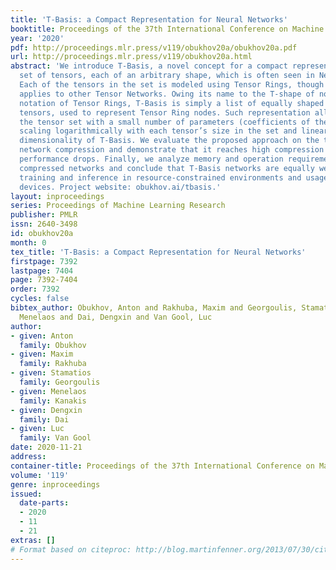 ```yaml
---
title: 'T-Basis: a Compact Representation for Neural Networks'
booktitle: Proceedings of the 37th International Conference on Machine Learning
year: '2020'
pdf: http://proceedings.mlr.press/v119/obukhov20a/obukhov20a.pdf
url: http://proceedings.mlr.press/v119/obukhov20a.html
abstract: 'We introduce T-Basis, a novel concept for a compact representation of a
  set of tensors, each of an arbitrary shape, which is often seen in Neural Networks.
  Each of the tensors in the set is modeled using Tensor Rings, though the concept
  applies to other Tensor Networks. Owing its name to the T-shape of nodes in diagram
  notation of Tensor Rings, T-Basis is simply a list of equally shaped three-dimensional
  tensors, used to represent Tensor Ring nodes. Such representation allows us to parameterize
  the tensor set with a small number of parameters (coefficients of the T-Basis tensors),
  scaling logarithmically with each tensor’s size in the set and linearly with the
  dimensionality of T-Basis. We evaluate the proposed approach on the task of neural
  network compression and demonstrate that it reaches high compression rates at acceptable
  performance drops. Finally, we analyze memory and operation requirements of the
  compressed networks and conclude that T-Basis networks are equally well suited for
  training and inference in resource-constrained environments and usage on the edge
  devices. Project website: obukhov.ai/tbasis.'
layout: inproceedings
series: Proceedings of Machine Learning Research
publisher: PMLR
issn: 2640-3498
id: obukhov20a
month: 0
tex_title: 'T-Basis: a Compact Representation for Neural Networks'
firstpage: 7392
lastpage: 7404
page: 7392-7404
order: 7392
cycles: false
bibtex_author: Obukhov, Anton and Rakhuba, Maxim and Georgoulis, Stamatios and Kanakis,
  Menelaos and Dai, Dengxin and Van Gool, Luc
author:
- given: Anton
  family: Obukhov
- given: Maxim
  family: Rakhuba
- given: Stamatios
  family: Georgoulis
- given: Menelaos
  family: Kanakis
- given: Dengxin
  family: Dai
- given: Luc
  family: Van Gool
date: 2020-11-21
address: 
container-title: Proceedings of the 37th International Conference on Machine Learning
volume: '119'
genre: inproceedings
issued:
  date-parts:
  - 2020
  - 11
  - 21
extras: []
# Format based on citeproc: http://blog.martinfenner.org/2013/07/30/citeproc-yaml-for-bibliographies/
---
```


